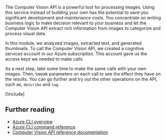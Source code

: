 
The Computer Vision API is a powerful tool for processing images. Using this service instead of building your own has the potential to save you significant development and maintenance costs. You concentrate on writing business logic to make decision relevant to your business and let the Computer Vision API extract rich information from images to categorize and process visual data.

In this module, we analyzed images, extracted text, and generated thumbnails. To call the Computer Vision API, we created a cognitive services account in our Azure subscription. This account gave us the access keys we needed to make calls.

As a next step, take some time to make the same calls with your own images. Then, tweak parameters on each call to see the effect they have on the results. You can go further and try out the other operations on the API, such as, `describe` and `tag`.

<!-- Cleanup sandbox -->
[!include[](../../../includes/azure-sandbox-cleanup.md)]

## Further reading

- [Azure CLI overview](https://docs.microsoft.com/cli/azure/?view=azure-cli-latest)
- [Azure CLI command reference](https://docs.microsoft.com/cli/azure/reference-index?view=azure-cli-latest)
- [Computer Vision API reference documentation](https://westus2.dev.cognitive.microsoft.com/docs/services/56f91f2d778daf23d8ec6739/operations/56f91f2e778daf14a499e1fb/console)